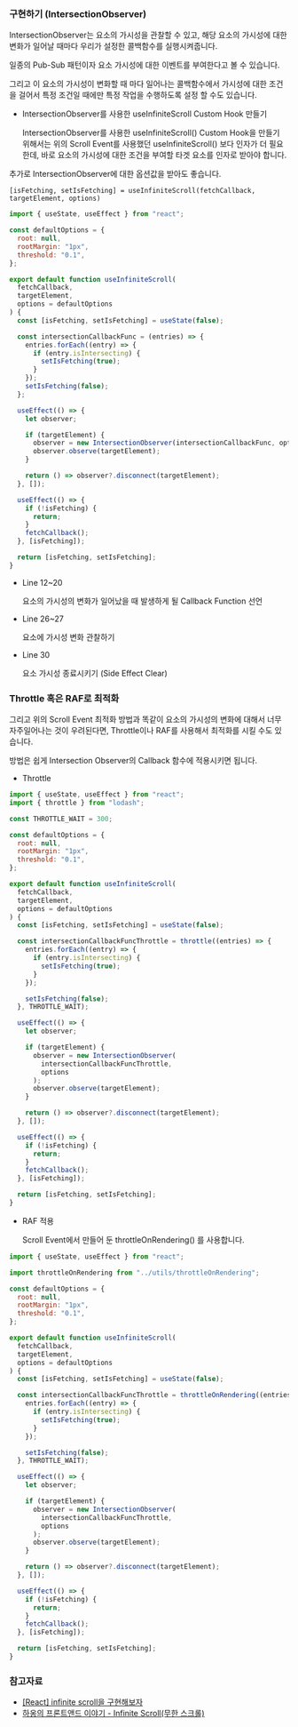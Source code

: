### 구현하기 (IntersectionObserver)

IntersectionObserver는 요소의 가시성을 관찰할 수 있고, 해당 요소의 가시성에 대한 변화가 일어날 때마다 우리가 설정한 콜백함수를 실행시켜줍니다.

일종의 Pub-Sub 패턴이자 요소 가시성에 대한 이벤트를 부여한다고 볼 수 있습니다.

그리고 이 요소의 가시성이 변화할 때 마다 일어나는 콜백함수에서 가시성에 대한 조건을 걸어서 특정 조건일 때에만 특정 작업을 수행하도록 설정 할 수도 있습니다.

- IntersectionObserver를 사용한 useInfiniteScroll Custom Hook 만들기

  IntersectionObserver를 사용한 useInfiniteScroll() Custom Hook을 만들기 위해서는 위의 Scroll Event를 사용했던 useInfiniteScroll() 보다 인자가 더 필요한데, 바로 요소의 가시성에 대한 조건을 부여할 타겟 요소를 인자로 받아야 합니다.

추가로 IntersectionObserver에 대한 옵션값을 받아도 좋습니다.

`[isFetching, setIsFetching] = useInfiniteScroll(fetchCallback, targetElement, options)`

```jsx
import { useState, useEffect } from "react";

const defaultOptions = {
  root: null,
  rootMargin: "1px",
  threshold: "0.1",
};

export default function useInfiniteScroll(
  fetchCallback,
  targetElement,
  options = defaultOptions
) {
  const [isFetching, setIsFetching] = useState(false);

  const intersectionCallbackFunc = (entries) => {
    entries.forEach((entry) => {
      if (entry.isIntersecting) {
        setIsFetching(true);
      }
    });
    setIsFetching(false);
  };

  useEffect(() => {
    let observer;

    if (targetElement) {
      observer = new IntersectionObserver(intersectionCallbackFunc, options);
      observer.observe(targetElement);
    }

    return () => observer?.disconnect(targetElement);
  }, []);

  useEffect(() => {
    if (!isFetching) {
      return;
    }
    fetchCallback();
  }, [isFetching]);

  return [isFetching, setIsFetching];
}
```

- Line 12~20

  요소의 가시성의 변화가 일어났을 때 발생하게 될 Callback Function 선언

- Line 26~27

  요소에 가시성 변화 관찰하기

- Line 30

  요소 가시성 종료시키기 (Side Effect Clear)

### Throttle 혹은 RAF로 최적화

그리고 위의 Scroll Event 최적화 방법과 똑같이 요소의 가시성의 변화에 대해서 너무 자주일어나는 것이 우려된다면, Throttle이나 RAF를 사용해서 최적화를 시킬 수도 있습니다.

방법은 쉽게 Intersection Observer의 Callback 함수에 적용시키면 됩니다.

- Throttle

```jsx
import { useState, useEffect } from "react";
import { throttle } from "lodash";

const THROTTLE_WAIT = 300;

const defaultOptions = {
  root: null,
  rootMargin: "1px",
  threshold: "0.1",
};

export default function useInfiniteScroll(
  fetchCallback,
  targetElement,
  options = defaultOptions
) {
  const [isFetching, setIsFetching] = useState(false);

  const intersectionCallbackFuncThrottle = throttle((entries) => {
    entries.forEach((entry) => {
      if (entry.isIntersecting) {
        setIsFetching(true);
      }
    });

    setIsFetching(false);
  }, THROTTLE_WAIT);

  useEffect(() => {
    let observer;

    if (targetElement) {
      observer = new IntersectionObserver(
        intersectionCallbackFuncThrottle,
        options
      );
      observer.observe(targetElement);
    }

    return () => observer?.disconnect(targetElement);
  }, []);

  useEffect(() => {
    if (!isFetching) {
      return;
    }
    fetchCallback();
  }, [isFetching]);

  return [isFetching, setIsFetching];
}
```

- RAF 적용

  Scroll Event에서 만들어 둔 throttleOnRendering() 를 사용합니다.

```jsx
import { useState, useEffect } from "react";

import throttleOnRendering from "../utils/throttleOnRendering";

const defaultOptions = {
  root: null,
  rootMargin: "1px",
  threshold: "0.1",
};

export default function useInfiniteScroll(
  fetchCallback,
  targetElement,
  options = defaultOptions
) {
  const [isFetching, setIsFetching] = useState(false);

  const intersectionCallbackFuncThrottle = throttleOnRendering((entries) => {
    entries.forEach((entry) => {
      if (entry.isIntersecting) {
        setIsFetching(true);
      }
    });

    setIsFetching(false);
  }, THROTTLE_WAIT);

  useEffect(() => {
    let observer;

    if (targetElement) {
      observer = new IntersectionObserver(
        intersectionCallbackFuncThrottle,
        options
      );
      observer.observe(targetElement);
    }

    return () => observer?.disconnect(targetElement);
  }, []);

  useEffect(() => {
    if (!isFetching) {
      return;
    }
    fetchCallback();
  }, [isFetching]);

  return [isFetching, setIsFetching];
}
```

### 참고자료

- [[React] infinite scroll을 구현해보자](https://velog.io/@ohsg97/React-infinite-scroll)
- [하옹의 프론트앤드 이야기 - Infinite Scroll(무한 스크롤)](https://ha-young.github.io/2021/frontend/infinite-scroll/)
